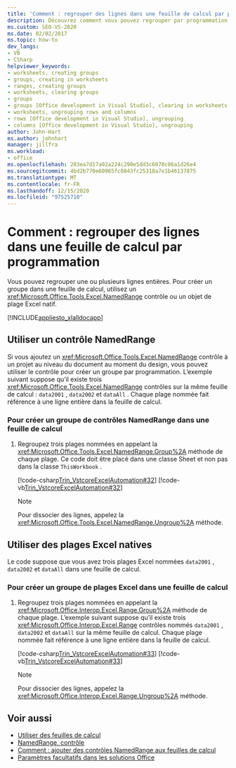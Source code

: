 ```yaml
---
title: 'Comment : regrouper des lignes dans une feuille de calcul par programmation'
description: Découvrez comment vous pouvez regrouper par programmation une ou plusieurs lignes entières dans Microsoft Excel à l’aide d’un contrôle NamedRange ou d’un objet de plage Excel natif.
ms.custom: SEO-VS-2020
ms.date: 02/02/2017
ms.topic: how-to
dev_langs:
- VB
- CSharp
helpviewer_keywords:
- worksheets, creating groups
- groups, creating in worksheets
- ranges, creating groups
- worksheets, clearing groups
- groups
- groups [Office development in Visual Studio], clearing in worksheets
- worksheets, ungrouping rows and columns
- rows [Office development in Visual Studio], ungrouping
- columns [Office development in Visual Studio], ungrouping
author: John-Hart
ms.author: johnhart
manager: jillfra
ms.workload:
- office
ms.openlocfilehash: 203ea7d17a02a224c290e5dd3c6070c06a1d26e4
ms.sourcegitcommit: 4bd2b770e60965fc0843fc25318a7e1b46137875
ms.translationtype: MT
ms.contentlocale: fr-FR
ms.lasthandoff: 12/15/2020
ms.locfileid: "97525710"
---
```

# <a name="how-to-programmatically-group-rows-in-a-worksheet"></a>Comment : regrouper des lignes dans une feuille de calcul par programmation
  Vous pouvez regrouper une ou plusieurs lignes entières. Pour créer un groupe dans une feuille de calcul, utilisez un <xref:Microsoft.Office.Tools.Excel.NamedRange> contrôle ou un objet de plage Excel natif.

 [!INCLUDE[appliesto_xlalldocapp](../vsto/includes/appliesto-xlalldocapp-md.md)]

## <a name="use-a-namedrange-control"></a>Utiliser un contrôle NamedRange
 Si vous ajoutez un <xref:Microsoft.Office.Tools.Excel.NamedRange> contrôle à un projet au niveau du document au moment du design, vous pouvez utiliser le contrôle pour créer un groupe par programmation. L’exemple suivant suppose qu’il existe trois <xref:Microsoft.Office.Tools.Excel.NamedRange> contrôles sur la même feuille de calcul : `data2001` , `data2002` et `dataAll` . Chaque plage nommée fait référence à une ligne entière dans la feuille de calcul.

### <a name="to-create-a-group-of-namedrange-controls-on-a-worksheet"></a>Pour créer un groupe de contrôles NamedRange dans une feuille de calcul

1. Regroupez trois plages nommées en appelant la <xref:Microsoft.Office.Tools.Excel.NamedRange.Group%2A> méthode de chaque plage. Ce code doit être placé dans une classe Sheet et non pas dans la classe `ThisWorkbook` .

     [!code-csharp[Trin_VstcoreExcelAutomation#32](../vsto/codesnippet/CSharp/Trin_VstcoreExcelAutomationCS/Sheet1.cs#32)]
     [!code-vb[Trin_VstcoreExcelAutomation#32](../vsto/codesnippet/VisualBasic/Trin_VstcoreExcelAutomation/Sheet1.vb#32)]

    > [!NOTE]
    > Pour dissocier des lignes, appelez la <xref:Microsoft.Office.Tools.Excel.NamedRange.Ungroup%2A> méthode.

## <a name="use-native-excel-ranges"></a>Utiliser des plages Excel natives
 Le code suppose que vous avez trois plages Excel nommées `data2001` , `data2002` et `dataAll` dans une feuille de calcul.

### <a name="to-create-a-group-of-excel-ranges-in-a-worksheet"></a>Pour créer un groupe de plages Excel dans une feuille de calcul

1. Regroupez trois plages nommées en appelant la <xref:Microsoft.Office.Interop.Excel.Range.Group%2A> méthode de chaque plage. L’exemple suivant suppose qu’il existe trois <xref:Microsoft.Office.Interop.Excel.Range> contrôles nommés `data2001` , `data2002` et `dataAll` sur la même feuille de calcul. Chaque plage nommée fait référence à une ligne entière dans la feuille de calcul.

     [!code-csharp[Trin_VstcoreExcelAutomation#33](../vsto/codesnippet/CSharp/Trin_VstcoreExcelAutomationCS/Sheet1.cs#33)]
     [!code-vb[Trin_VstcoreExcelAutomation#33](../vsto/codesnippet/VisualBasic/Trin_VstcoreExcelAutomation/Sheet1.vb#33)]

    > [!NOTE]
    > Pour dissocier des lignes, appelez la <xref:Microsoft.Office.Interop.Excel.Range.Ungroup%2A> méthode.

## <a name="see-also"></a>Voir aussi
- [Utiliser des feuilles de calcul](../vsto/working-with-worksheets.md)
- [NamedRange, contrôle](../vsto/namedrange-control.md)
- [Comment : ajouter des contrôles NamedRange aux feuilles de calcul](../vsto/how-to-add-namedrange-controls-to-worksheets.md)
- [Paramètres facultatifs dans les solutions Office](../vsto/optional-parameters-in-office-solutions.md)
